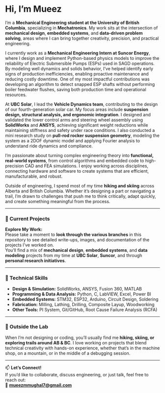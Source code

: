 # Hi, I’m Mueez

I’m a **Mechanical Engineering student at the University of British Columbia**, specializing in **Mechatronics**. My work sits at the intersection of **mechanical design**, **embedded systems**, and **data-driven problem solving**, areas where I can bring together creativity, precision, and practical engineering.

I currently work as a **Mechanical Engineering Intern at Suncor Energy**, where I design and implement Python-based physics models to improve the reliability of Electric Submersible Pumps (ESPs) used in SAGD operations. By modeling well dynamics and solids behavior, I’ve helped identify early signs of production inefficiencies, enabling proactive maintenance and reducing costly downtime. One of my most impactful contributions was developing an algorithm to detect snapped ESP shafts without performing boiler feedwater flushes, saving both production time and operational resources.

At **UBC Solar**, I lead the **Vehicle Dynamics team**, contributing to the design of our fourth-generation solar car. My focus areas include **suspension design, structural analysis, and ergonomic integration**. I designed and validated the lower control arms and steering wheel assembly using **SolidWorks** and **ANSYS**, achieving significant weight reductions while maintaining stiffness and safety under race conditions. I also conducted a mini research study on **pull-rod rocker suspension geometry**, modeling the system as a 2DOF dynamic model and applying Fourier analysis to understand ride dynamics and compliance.

I’m passionate about turning complex engineering theory into **functional, real-world systems**, from control algorithms and embedded code to high-precision CAD and FEA simulations. I enjoy working across disciplines, connecting hardware and software to create systems that are efficient, manufacturable, and robust.

Outside of engineering, I spend most of my time **hiking and skiing** across Alberta and British Columbia. Whether it’s designing a part or navigating a trail, I’m drawn to challenges that push me to think critically, adapt quickly, and create something meaningful from the process.

---

### 🚗 Current Projects

**Explore My Work:**  
Please take a moment to **look through the various branches** in this repository to see detailed write-ups, images, and documentation of the projects I’ve worked on.  
You’ll find a mix of **mechanical design**, **embedded systems**, and **data modeling** projects from my time at **UBC Solar**, **Suncor**, and through **personal research initiatives**.  

---

### 🧰 Technical Skills
- **Design & Simulation:** SolidWorks, ANSYS, Fusion 360, MATLAB  
- **Programming & Data Analysis:** Python, C, LabVIEW, Excel, Power BI  
- **Embedded Systems:** STM32, ESP32, Arduino, Circuit Design, Soldering  
- **Fabrication:** Milling, Lathing, Drilling, Composite Layup, Woodworking  
- **Other Tools:** PI System, Git/GitHub, Root Cause Failure Analysis (RCFA)

---

### 🌲 Outside the Lab
When I’m not designing or coding, you’ll usually find me **hiking, skiing, or exploring trails around AB & BC**. I love working on projects that blend technical creativity with hands-on experience, whether that’s in the machine shop, on a mountain, or in the middle of a debugging session.

---

📫 **Let’s Connect!**  
If you’d like to collaborate, discuss engineering, or just talk, feel free to reach out:  
📧 **mueezmmughal7@gmail.com**
